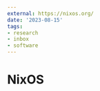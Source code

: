 ```yaml
---
external: https://nixos.org/
date: '2023-08-15'
tags:
- research
- inbox
- software
---
```


# NixOS
